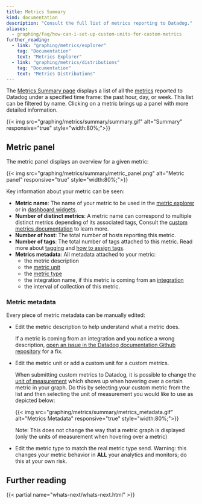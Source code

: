 ```yaml
---
title: Metrics Summary
kind: documentation
description: "Consult the full list of metrics reporting to Datadog."
aliases:
  - graphing/faq/how-can-i-set-up-custom-units-for-custom-metrics
further_reading:
  - link: "graphing/metrics/explorer"
    tag: "Documentation"
    text: "Metrics Explorer"
  - link: "graphing/metrics/distributions"
    tag: "Documentation"
    text: "Metrics Distributions"
---
```


The [Metrics Summary page][1] displays a list of all the [metrics][2] reported to Datadog under a specified time frame: the past hour, day, or week. This list can be filtered by name. Clicking on a metric brings up a panel with more detailed information.

{{< img src="graphing/metrics/summary/summary.gif" alt="Summary" responsive="true" style="width:80%;">}}

## Metric panel

The metric panel displays an overview for a given metric:

{{< img src="graphing/metrics/summary/metric_panel.png" alt="Metric panel" responsive="true" style="width:80%;">}}

Key information about your metric can be seen:

* **Metric name**: The name of your metric to be used in the [metric explorer][3] or in [dashboard widgets][4].
* **Number of distinct metrics**: A metric name can correspond to multiple distinct metrics depending of its associated tags, Consult the [custom metrics documentation][5] to learn more.
* **Number of host**: The total number of hosts reporting this metric.
* **Number of tags**: The total number of tags attached to this metric. Read more about [tagging][6] and [how to assign tags][7].
* **Metrics metadata**: All metadata attached to your metric:
    * the metric description 
    * the [metric unit][8]
    * the [metric type][9] 
    * the integration name, if this metric is coming from an [integration][10]
    * the interval of collection of this metric.

### Metric metadata 

Every piece of metric metadata can be manually edited: 

* Edit the metric description to help understand what a metric does.

    If a metric is coming from an integration and you notice a wrong description, [open an issue in the Datadog documentation Github repository][11] for a fix.

* Edit the metric unit or add a custom unit for a custom metrics.

    When submitting custom metrics to Datadog, it is possible to change the [unit of measurement][1] which shows up when hovering over a certain metric in your graph. Do this by selecting your custom metric from the list and then selecting the unit of measurement you would like to use as depicted below:

    {{< img src="graphing/metrics/summary/metrics_metadata.gif" alt="Metrics Metadata" responsive="true" style="width:80%;">}}

    Note: This does not change the way that a metric graph is displayed (only the units of measurement when hovering over a metric)

* Edit the metric type to match the real metric type send. 
    Warning: this changes your metric behavior in **ALL** your analytics and monitors; do this at your own risk.

## Further reading

{{< partial name="whats-next/whats-next.html" >}}

[1]: https://app.datadoghq.com/metric/summary
[2]: /developers/metrics
[3]: /graphing/metrics/explorer
[4]: /graphing/functions
[5]: /developers/metrics/custom_metrics
[6]: /tagging
[7]: /tagging/assigning_tags
[8]: /developers/metrics/#units
[9]: /developers/metrics/#metric-types
[10]: /integrations
[11]: https://github.com/DataDog/documentation/issues/new/choose
